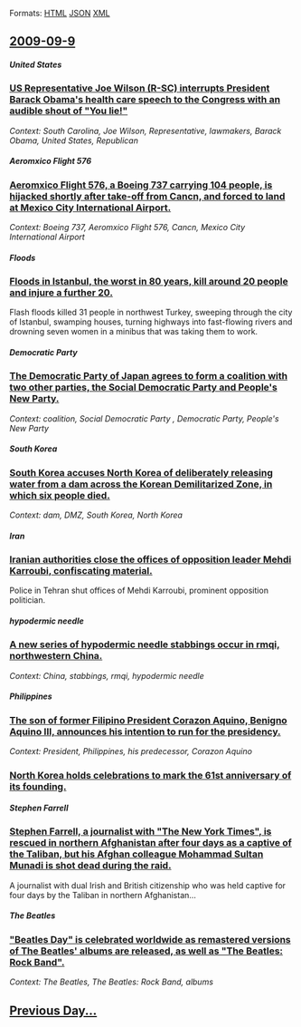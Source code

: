 
Formats: [HTML](2009/09/9/index.html)  [JSON](2009/09/9/index.json)  [XML](2009/09/9/index.xml)  

## [2009-09-9](/news/2009/09/9/index.md)

##### United States
### [ US Representative Joe Wilson (R-SC) interrupts President Barack Obama's health care speech to the Congress with an audible shout of "You lie!" ](/news/2009/09/9/us-representative-joe-wilson-r-sc-interrupts-president-barack-obama-s-health-care-speech-to-the-congress-with-an-audible-shout-of-you-li.md)
_Context: South Carolina, Joe Wilson, Representative, lawmakers, Barack Obama, United States, Republican_

##### Aeromxico Flight 576
### [ Aeromxico Flight 576, a Boeing 737 carrying 104 people, is hijacked shortly after take-off from Cancn, and forced to land at Mexico City International Airport. ](/news/2009/09/9/aeromexico-flight-576-a-boeing-737-carrying-104-people-is-hijacked-shortly-after-take-off-from-cancun-and-forced-to-land-at-mexico-city.md)
_Context: Boeing 737, Aeromxico Flight 576, Cancn, Mexico City International Airport_

##### Floods
### [ Floods in Istanbul, the worst in 80 years, kill around 20 people and injure a further 20. ](/news/2009/09/9/floods-in-istanbul-the-worst-in-80-years-kill-around-20-people-and-injure-a-further-20.md)
Flash floods killed 31 people in northwest Turkey, sweeping through the city of Istanbul, swamping houses, turning highways into fast-flowing rivers and drowning seven women in a minibus that was taking them to work.

##### Democratic Party
### [ The Democratic Party of Japan agrees to form a coalition with two other parties, the Social Democratic Party and People's New Party. ](/news/2009/09/9/the-democratic-party-of-japan-agrees-to-form-a-coalition-with-two-other-parties-the-social-democratic-party-and-people-s-new-party.md)
_Context: coalition, Social Democratic Party , Democratic Party, People's New Party_

##### South Korea
### [ South Korea accuses North Korea of deliberately releasing water from a dam across the Korean Demilitarized Zone, in which six people died. ](/news/2009/09/9/south-korea-accuses-north-korea-of-deliberately-releasing-water-from-a-dam-across-the-korean-demilitarized-zone-in-which-six-people-died.md)
_Context: dam, DMZ, South Korea, North Korea_

##### Iran
### [ Iranian authorities close the offices of opposition leader Mehdi Karroubi, confiscating material. ](/news/2009/09/9/iranian-authorities-close-the-offices-of-opposition-leader-mehdi-karroubi-confiscating-material.md)
Police in Tehran shut offices of Mehdi Karroubi, prominent opposition politician.

##### hypodermic needle
### [ A new series of hypodermic needle stabbings occur in rmqi, northwestern China. ](/news/2009/09/9/a-new-series-of-hypodermic-needle-stabbings-occur-in-urumqi-northwestern-china.md)
_Context: China, stabbings, rmqi, hypodermic needle_

##### Philippines
### [ The son of former Filipino President Corazon Aquino, Benigno Aquino III, announces his intention to run for the presidency. ](/news/2009/09/9/the-son-of-former-filipino-president-corazon-aquino-benigno-aquino-iii-announces-his-intention-to-run-for-the-presidency.md)
_Context: President, Philippines, his predecessor, Corazon Aquino_

##### 
### [ North Korea holds celebrations to mark the 61st anniversary of its founding. ](/news/2009/09/9/north-korea-holds-celebrations-to-mark-the-61st-anniversary-of-its-founding.md)
##### Stephen Farrell
### [ Stephen Farrell, a journalist with "The New York Times", is rescued in northern Afghanistan after four days as a captive of the Taliban, but his Afghan colleague Mohammad Sultan Munadi is shot dead during the raid. ](/news/2009/09/9/stephen-farrell-a-journalist-with-the-new-york-times-is-rescued-in-northern-afghanistan-after-four-days-as-a-captive-of-the-taliban-bu.md)
A journalist with dual Irish and British citizenship who was held captive for four days by the Taliban in northern Afghanistan&hellip;

##### The Beatles
### [ "Beatles Day" is celebrated worldwide as remastered versions of The Beatles' albums are released, as well as "The Beatles: Rock Band". ](/news/2009/09/9/beatles-day-is-celebrated-worldwide-as-remastered-versions-of-the-beatles-albums-are-released-as-well-as-the-beatles-rock-band.md)
_Context: The Beatles, The Beatles: Rock Band, albums_

## [Previous Day...](/news/2009/09/8/index.md)

